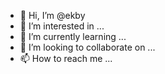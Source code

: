 - 👋 Hi, I’m @ekby
- 👀 I’m interested in ...
- 🌱 I’m currently learning ...
- 💞️ I’m looking to collaborate on ...
- 📫 How to reach me ...

<!---
ekby/ekby is a ✨ special ✨ repository because its `README.md` (this file) appears on your GitHub profile.
You can click the Preview link to take a look at your changes.
--->
